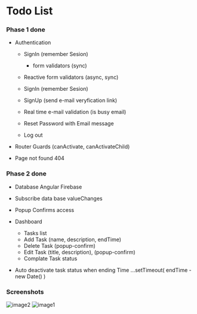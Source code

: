 # Todo List




### Phase 1 done ###

* Authentication 
   * SignIn (remember Sesion)
      * form validators (sync)


    * Reactive form validators (async, sync)
    * SignIn (remember Sesion)
    * SignUp (send e-mail veryfication link)
    * Real time e-mail validation (is busy email)
    * Reset Password with Email message
    * Log out 

* Router Guards (canActivate, canActivateChild)
* Page not found 404


### Phase 2 done

* Database Angular Firebase
* Subscribe data base valueChanges
* Popup Confirms access
* Dashboard
    * Tasks list
    * Add Task (name, description, endTime)
    * Delete Task (popup-confirm)
    * Edit Task (title, description), (popup-confirm)
    * Complate Task status

* Auto deactivate task status when ending Time  ...setTimeout( endTime - new Date() )

### Screenshots
![image2](https://i.ibb.co/bHGphh1/2.png)
![image1](https://i.ibb.co/kDVBfp4/1.png)





